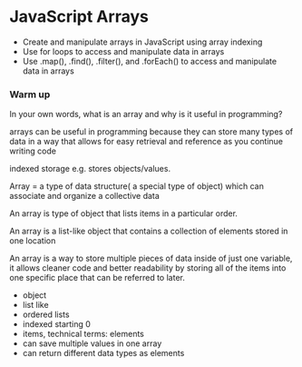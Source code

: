 # JavaScript Arrays

- Create and manipulate arrays in JavaScript using array indexing
- Use for loops to access and manipulate data in arrays
- Use .map(), .find(), .filter(), and .forEach() to access and manipulate data in arrays


### Warm up 

In your own words, what is an array and why is it useful in programming?


arrays can be useful in programming because they can store many types of data in a way that allows for easy retrieval and reference as you continue writing code

indexed storage e.g. stores objects/values.

Array = a type of data structure( a special type of object) which can associate and organize  a collective data

An array is type of object that lists items in a particular order.

An array is a list-like object that contains a collection of elements stored in one location

An array is a way to store multiple pieces of data inside of just one variable, it allows cleaner code and better readability by storing all of the items into one specific place that can be referred to later.

- object 
- list like 
- ordered lists
- indexed starting 0
- items, technical terms: elements 
- can save multiple values in one array
- can return different data types as elements


